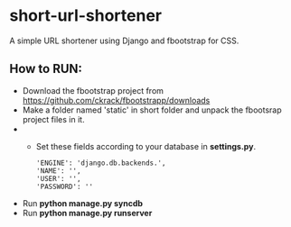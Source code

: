 short-url-shortener
===================

A simple URL shortener using Django and fbootstrap for CSS.


How to RUN:
-----------

- Download the fbootstrap project from https://github.com/ckrack/fbootstrapp/downloads
- Make a folder named 'static' in short folder and unpack the fbootsrap project files in it.
- - Set these fields according to your database in **settings.py**.                                                                                                                      
        
        'ENGINE': 'django.db.backends.',
        'NAME': '',
        'USER': '',
        'PASSWORD': ''
- Run **python manage.py syncdb**
- Run **python manage.py runserver**

